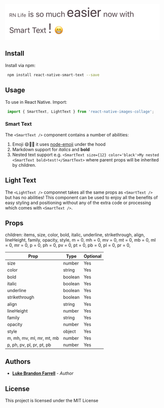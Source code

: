 <img src="https://raw.githubusercontent.com/LukeBrandonFarrell/open-source-images/master/react-native-smart-text/react-native-smart-text-example.png">

## Install

Install via npm:
```sh
 npm install react-native-smart-text --save
```

## Usage

To use in React Native. Import:
```js
 import { SmartText, LightText } from 'react-native-images-collage';
```

### Smart Text

The `<SmartText />` component contains a number of abilities:

1. Emoji 😄🥶🤯 it uses [node-emoji](https://www.npmjs.com/package/node-emoji) under the hood
2. Markdown support for *italics* and **bold**
3. Nested text support e.g. `<SmartText size={12} color='black'>My nested <SmartText bold>test!</SmartText>` where parent props will be inherited by children.

## Light Text

The `<LightText />` componnet takes all the same props as `<SmartText />` but has no abilities! This component can be used
to enjoy all the benefits of easy styling and positioning without any of the extra code or processing which comes with `<SmartText />`.

## Props
children: items,
  size,
  color,
  bold,
  italic,
  underline,
  strikethrough,
  align,
  lineHeight,
  family,
  opacity,
  style,
  m = 0,
  mh = 0,
  mv = 0,
  mt = 0,
  mb = 0,
  ml = 0,
  mr = 0,
  p = 0,
  ph = 0,
  pv = 0,
  pt = 0,
  pb = 0,
  pl = 0,
  pr = 0,

| Prop                | Type          | Optional  |                                                               
| ------------------- | ------------- | --------- |
| size               | number         | Yes       |                      
| color               | string         | Yes       |                      
| bold               | boolean         | Yes       |                      
| italic               | boolean         | Yes       |                      
| underline               | boolean         | Yes       |                      
| strikethrough               | boolean         | Yes       |                      
| align               | string         | Yes       |                      
| lineHeight               | number         | Yes       |                      
| family               | string         | Yes       |                      
| opacity               | number         | Yes       |                      
| style               | object         | Yes       |                      
| m, mh, mv, ml, mr, mt, mb               | number         | Yes       |       
| p, ph, pv, pl, pr, pt, pb               | number         | Yes       | 

## Authors

* [**Luke Brandon Farrell**](https://lukebrandonfarrell.com/) - *Author*

## License

This project is licensed under the MIT License